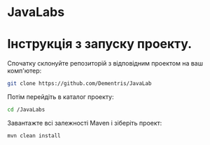 # JavaLabs

# Інструкція з запуску проекту.

Спочатку склонуйте репозиторій з відповідним проектом на ваш комп'ютер:

```bash
git clone https://github.com/Dementris/JavaLab
```
Потім перейдіть в каталог проекту:

```bash
cd /JavaLabs
```
Завантажте всі залежності Maven і зіберіть проект:
```bash
mvn clean install
```

